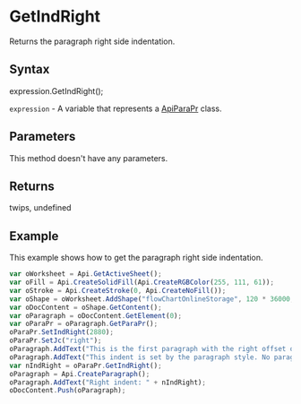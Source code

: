 # GetIndRight

Returns the paragraph right side indentation.

## Syntax

expression.GetIndRight();

`expression` - A variable that represents a [ApiParaPr](../ApiParaPr.md) class.

## Parameters

This method doesn't have any parameters.

## Returns

twips, undefined

## Example

This example shows how to get the paragraph right side indentation.

```javascript
var oWorksheet = Api.GetActiveSheet();
var oFill = Api.CreateSolidFill(Api.CreateRGBColor(255, 111, 61));
var oStroke = Api.CreateStroke(0, Api.CreateNoFill());
var oShape = oWorksheet.AddShape("flowChartOnlineStorage", 120 * 36000, 70 * 36000, oFill, oStroke, 0, 2 * 36000, 0, 3 * 36000);
var oDocContent = oShape.GetContent();
var oParagraph = oDocContent.GetElement(0);
var oParaPr = oParagraph.GetParaPr();
oParaPr.SetIndRight(2880);
oParaPr.SetJc("right");
oParagraph.AddText("This is the first paragraph with the right offset of 2 inches set to it. ");
oParagraph.AddText("This indent is set by the paragraph style. No paragraph inline style is applied. ");
var nIndRight = oParaPr.GetIndRight();
oParagraph = Api.CreateParagraph();
oParagraph.AddText("Right indent: " + nIndRight);
oDocContent.Push(oParagraph);
```

